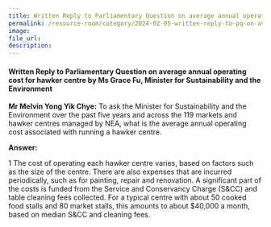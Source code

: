 ```yaml
---
title: Written Reply to Parliamentary Question on average annual operating cost for hawker centre by Ms Grace Fu, Minister for Sustainability and the Environment
permalink: /resource-room/category/2024-02-05-written-reply-to-pq-on-average-annual-operating-cost-for-hawker-centre/
image:
file_url:
description:
---
```

 
#### Written Reply to Parliamentary Question on average annual operating cost for hawker centre by Ms Grace Fu, Minister for Sustainability and the Environment

**Mr Melvin Yong Yik Chye:** To ask the Minister for Sustainability and the Environment over the past five years and across the 119 markets and hawker centres managed by NEA, what is the average annual operating cost associated with running a hawker centre. 

**Answer:**  

1 The cost of operating each hawker centre varies, based on factors such as the size of the centre. There are also expenses that are incurred periodically, such as for painting, repair and renovation. A significant part of the costs is funded from the Service and Conservancy Charge (S&CC) and table cleaning fees collected. For a typical centre with about 50 cooked food stalls and 80 market stalls, this amounts to about $40,000 a month, based on median S&CC and cleaning fees.

